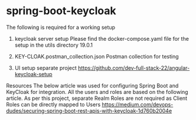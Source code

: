 # spring-boot-keycloak

The following is required for a working setup

1. keycloak server setup
Please find the docker-compose.yaml file for the setup in the utils directory
19.0.1

2. KEY-CLOAK.postman_collection.json
Postman collection for testing

3. UI setup
separate project
https://github.com/dev-full-stack-22/angular-keycloak-setup


Resources
The below article was used for configuring Spring Boot and KeyCloak for integration.
All the users and roles are based on the following article. As per this project, separate Realm Roles are not required as
Client Roles can be directly mapped to Users
https://medium.com/devops-dudes/securing-spring-boot-rest-apis-with-keycloak-1d760b2004e
